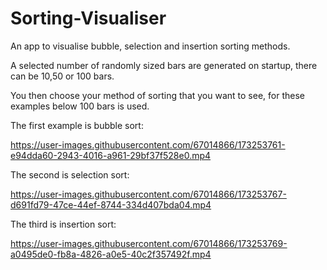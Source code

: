 # Sorting-Visualiser
An app to visualise bubble, selection and insertion sorting methods.

A selected number of randomly sized bars are generated on startup, there can be 10,50 or 100 bars.

You then choose your method of sorting that you want to see, for these examples below 100 bars is used.

The first example is bubble sort:

https://user-images.githubusercontent.com/67014866/173253761-e94dda60-2943-4016-a961-29bf37f528e0.mp4

The second is selection sort:

https://user-images.githubusercontent.com/67014866/173253767-d691fd79-47ce-44ef-8744-334d407bda04.mp4

The third is insertion sort:

https://user-images.githubusercontent.com/67014866/173253769-a0495de0-fb8a-4826-a0e5-40c2f357492f.mp4

